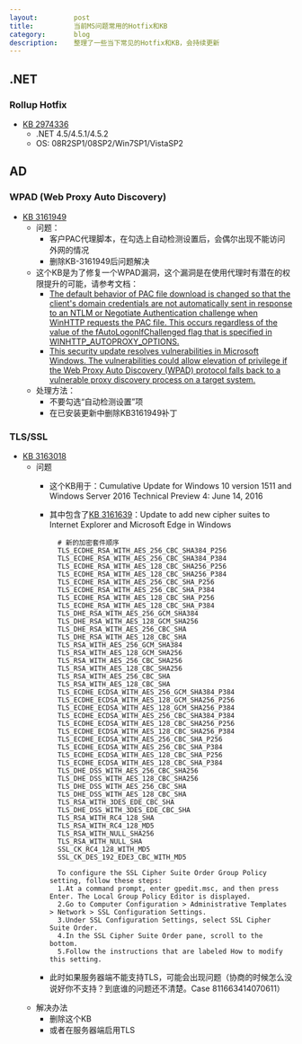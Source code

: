 ```yaml
---
layout:         post
title:          当前MS问题常用的Hotfix和KB
category:       blog
description:    整理了一些当下常见的Hotfix和KB，会持续更新
---
```


## .NET

### Rollup Hotfix
- [KB 2974336](https://support.microsoft.com/en-us/kb/2974336)
	- .NET 4.5/4.5.1/4.5.2
	- OS: 08R2SP1/08SP2/Win7SP1/VistaSP2

## AD

### WPAD (Web Proxy Auto Discovery) 
- [KB 3161949](https://support.microsoft.com/en-sg/kb/3161949)
	- 问题：
		- 客户PAC代理脚本，在勾选上自动检测设置后，会偶尔出现不能访问外网的情况
		- 删除KB-3161949后问题解决
	- 这个KB是为了修复一个WPAD漏洞，这个漏洞是在使用代理时有潜在的权限提升的可能，请参考文档：
		- [The default behavior of PAC file download is changed so that the client's domain credentials are not automatically sent in response to an NTLM or Negotiate Authentication challenge when WinHTTP requests the PAC file. This occurs regardless of the value of the fAutoLogonIfChallenged flag that is specified in WINHTTP\_AUTOPROXY\_OPTIONS.](https://support.microsoft.com/en-sg/kb/3161949)
		- [This security update resolves vulnerabilities in Microsoft Windows. The vulnerabilities could allow elevation of privilege if the Web Proxy Auto Discovery (WPAD) protocol falls back to a vulnerable proxy discovery process on a target system.](https://technet.microsoft.com/library/security/MS16-077)
	- 处理方法：
		- 不要勾选“自动检测设置”项
		- 在已安装更新中删除KB3161949补丁

### TLS/SSL
- [KB 3163018](https://support.microsoft.com/en-us/kb/3163018)
	- 问题
		- 这个KB用于：Cumulative Update for Windows 10 version 1511 and Windows Server 2016 Technical Preview 4: June 14, 2016
		- 其中包含了[KB 3161639](https://support.microsoft.com/en-us/kb/3161639)：Update to add new cipher suites to Internet Explorer and Microsoft Edge in Windows

				# 新的加密套件顺序
				TLS_ECDHE_RSA_WITH_AES_256_CBC_SHA384_P256
				TLS_ECDHE_RSA_WITH_AES_256_CBC_SHA384_P384
				TLS_ECDHE_RSA_WITH_AES_128_CBC_SHA256_P256
				TLS_ECDHE_RSA_WITH_AES_128_CBC_SHA256_P384
				TLS_ECDHE_RSA_WITH_AES_256_CBC_SHA_P256
				TLS_ECDHE_RSA_WITH_AES_256_CBC_SHA_P384
				TLS_ECDHE_RSA_WITH_AES_128_CBC_SHA_P256
				TLS_ECDHE_RSA_WITH_AES_128_CBC_SHA_P384
				TLS_DHE_RSA_WITH_AES_256_GCM_SHA384
				TLS_DHE_RSA_WITH_AES_128_GCM_SHA256
				TLS_DHE_RSA_WITH_AES_256_CBC_SHA
				TLS_DHE_RSA_WITH_AES_128_CBC_SHA
				TLS_RSA_WITH_AES_256_GCM_SHA384
				TLS_RSA_WITH_AES_128_GCM_SHA256
				TLS_RSA_WITH_AES_256_CBC_SHA256
				TLS_RSA_WITH_AES_128_CBC_SHA256
				TLS_RSA_WITH_AES_256_CBC_SHA
				TLS_RSA_WITH_AES_128_CBC_SHA
				TLS_ECDHE_ECDSA_WITH_AES_256_GCM_SHA384_P384
				TLS_ECDHE_ECDSA_WITH_AES_128_GCM_SHA256_P256
				TLS_ECDHE_ECDSA_WITH_AES_128_GCM_SHA256_P384
				TLS_ECDHE_ECDSA_WITH_AES_256_CBC_SHA384_P384
				TLS_ECDHE_ECDSA_WITH_AES_128_CBC_SHA256_P256
				TLS_ECDHE_ECDSA_WITH_AES_128_CBC_SHA256_P384
				TLS_ECDHE_ECDSA_WITH_AES_256_CBC_SHA_P256
				TLS_ECDHE_ECDSA_WITH_AES_256_CBC_SHA_P384
				TLS_ECDHE_ECDSA_WITH_AES_128_CBC_SHA_P256
				TLS_ECDHE_ECDSA_WITH_AES_128_CBC_SHA_P384
				TLS_DHE_DSS_WITH_AES_256_CBC_SHA256
				TLS_DHE_DSS_WITH_AES_128_CBC_SHA256
				TLS_DHE_DSS_WITH_AES_256_CBC_SHA
				TLS_DHE_DSS_WITH_AES_128_CBC_SHA
				TLS_RSA_WITH_3DES_EDE_CBC_SHA
				TLS_DHE_DSS_WITH_3DES_EDE_CBC_SHA
				TLS_RSA_WITH_RC4_128_SHA
				TLS_RSA_WITH_RC4_128_MD5
				TLS_RSA_WITH_NULL_SHA256
				TLS_RSA_WITH_NULL_SHA
				SSL_CK_RC4_128_WITH_MD5
				SSL_CK_DES_192_EDE3_CBC_WITH_MD5

				To configure the SSL Cipher Suite Order Group Policy setting, follow these steps:
				1.At a command prompt, enter gpedit.msc, and then press Enter. The Local Group Policy Editor is displayed.
				2.Go to Computer Configuration > Administrative Templates > Network > SSL Configuration Settings. 
				3.Under SSL Configuration Settings, select SSL Cipher Suite Order.
				4.In the SSL Cipher Suite Order pane, scroll to the bottom.
				5.Follow the instructions that are labeled How to modify this setting.

		- 此时如果服务器端不能支持TLS，可能会出现问题（协商的时候怎么没说好你不支持？到底谁的问题还不清楚。Case 811663414070611）
	- 解决办法
		- 删除这个KB
		- 或者在服务器端启用TLS

